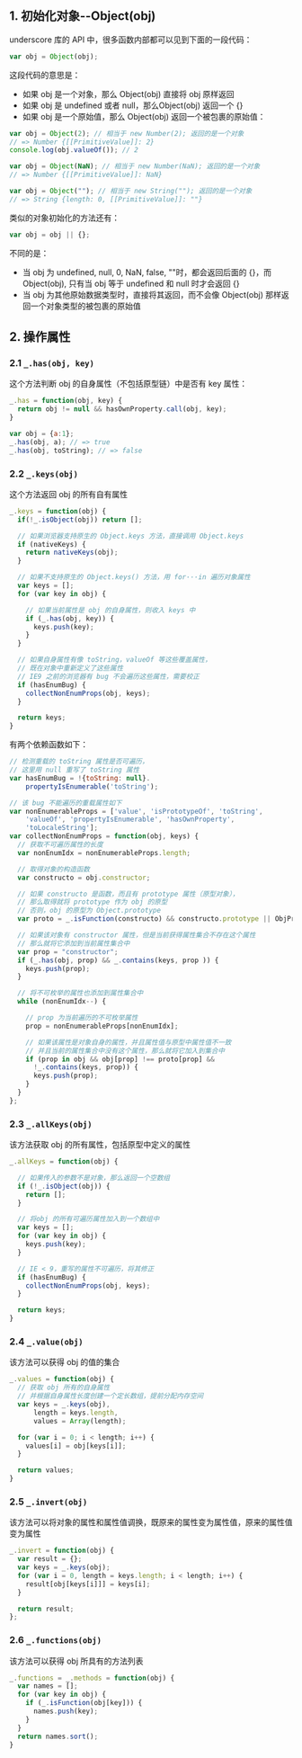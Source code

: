 ## 1. 初始化对象--Object(obj)
underscore 库的 API 中，很多函数内部都可以见到下面的一段代码：
```JavaScript
var obj = Object(obj);
```
这段代码的意思是：
- 如果 obj 是一个对象，那么 Object(obj) 直接将 obj 原样返回
- 如果 obj 是 undefined 或者 null，那么Object(obj) 返回一个 {}
- 如果 obj 是一个原始值，那么 Object(obj) 返回一个被包裹的原始值：

```JavaScript
var obj = Object(2); // 相当于 new Number(2); 返回的是一个对象
// => Number {[[PrimitiveValue]]: 2}  
console.log(obj.valueOf()); // 2

var obj = Object(NaN); // 相当于 new Number(NaN); 返回的是一个对象
// => Number {[[PrimitiveValue]]: NaN}  

var obj = Object(""); // 相当于 new String(""); 返回的是一个对象
// => String {length: 0, [[PrimitiveValue]]: ""}  
```

类似的对象初始化的方法还有：
```JavaScript
var obj = obj || {};
```
不同的是：
- 当 obj 为 undefined, null, 0, NaN, false, ""时，都会返回后面的 {}，而 Object(obj), 只有当 obj 等于 undefined 和 null 时才会返回 {}
- 当 obj 为其他原始数据类型时，直接将其返回，而不会像 Object(obj) 那样返回一个对象类型的被包裹的原始值

## 2. 操作属性
### 2.1 `_.has(obj, key)`
这个方法判断 obj 的自身属性（不包括原型链）中是否有 key 属性：

```JavaScript
_.has = function(obj, key) {
  return obj != null && hasOwnProperty.call(obj, key);
}

var obj = {a:1};
_.has(obj, a); // => true
_.has(obj, toString); // => false
```

### 2.2 `_.keys(obj)`
这个方法返回 obj 的所有自有属性

```JavaScript
_.keys = function(obj) {
  if(!_.isObject(obj)) return [];

  // 如果浏览器支持原生的 Object.keys 方法，直接调用 Object.keys
  if (nativeKeys) {
    return nativeKeys(obj);
  }

  // 如果不支持原生的 Object.keys() 方法，用 for···in 遍历对象属性
  var keys = [];
  for (var key in obj) {

    // 如果当前属性是 obj 的自身属性，则收入 keys 中
    if (_.has(obj, key)) {
      keys.push(key);
    }
  }

  // 如果自身属性有像 toString，valueOf 等这些覆盖属性，
  // 既在对象中重新定义了这些属性
  // IE9 之前的浏览器有 bug 不会遍历这些属性，需要校正
  if (hasEnumBug) {
    collectNonEnumProps(obj, keys);
  }

  return keys;
}
```

有两个依赖函数如下：
```JavaScript
// 检测重载的 toString 属性是否可遍历，
// 这里用 null 重写了 toString 属性
var hasEnumBug = !{toString: null}.
    propertyIsEnumerable('toString');

// 该 bug 不能遍历的重载属性如下
var nonEnumerableProps = ['value', 'isPrototypeOf', 'toString',
    'valueOf', 'propertyIsEnumerable', 'hasOwnProperty',
    'toLocaleString'];
var collectNonEnumProps = function(obj, keys) {
  // 获取不可遍历属性的长度
  var nonEnumIdx = nonEnumerableProps.length;

  // 取得对象的构造函数
  var constructo = obj.constructor;

  // 如果 constructo 是函数，而且有 prototype 属性（原型对象），
  // 那么取得就将 prototype 作为 obj 的原型
  // 否则，obj 的原型为 Object.prototype
  var proto = _.isFunction(constructo) && constructo.prototype || ObjProto;

  // 如果该对象有 constructor 属性，但是当前获得属性集合不存在这个属性
  // 那么就将它添加到当前属性集合中
  var prop = "constructor";  
  if (_.has(obj, prop) && _.contains(keys, prop )) {
    keys.push(prop);
  }

  // 将不可枚举的属性也添加到属性集合中
  while (nonEnumIdx--) {

    // prop 为当前遍历的不可枚举属性
    prop = nonEnumerableProps[nonEnumIdx];

    // 如果该属性是对象自身的属性，并且属性值与原型中属性值不一致
    // 并且当前的属性集合中没有这个属性，那么就将它加入到集合中
    if (prop in obj && obj[prop] !== proto[prop] &&
      !_.contains(keys, prop)) {
      keys.push(prop);      
    }
  }
};
```

### 2.3 `_.allKeys(obj)`
该方法获取 obj 的所有属性，包括原型中定义的属性
```JavaScript
_.allKeys = function(obj) {

  // 如果传入的参数不是对象，那么返回一个空数组
  if (!_.isObject(obj)) {
    return [];
  }

  // 将obj 的所有可遍历属性加入到一个数组中
  var keys = [];
  for (var key in obj) {
    keys.push(key);
  }

  // IE < 9，重写的属性不可遍历，将其修正
  if (hasEnumBug) {
    collectNonEnumProps(obj, keys);
  }

  return keys;
}
```

### 2.4 `_.value(obj)`
该方法可以获得 obj 的值的集合
```JavaScript
_.values = function(obj) {
  // 获取 obj 所有的自身属性
  // 并根据自身属性长度创建一个定长数组，提前分配内存空间
  var keys = _.keys(obj),
      length = keys.length,
      values = Array(length);

  for (var i = 0; i < length; i++) {
    values[i] = obj[keys[i]];
  }

  return values;
}
```

### 2.5 `_.invert(obj)`
该方法可以将对象的属性和属性值调换，既原来的属性变为属性值，原来的属性值变为属性
```JavaScript
_.invert = function(obj) {
  var result = {};
  var keys = _.keys(obj);
  for (var i = 0, length = keys.length; i < length; i++) {
    result[obj[keys[i]]] = keys[i];
  }

  return result;
};
```
### 2.6 `_.functions(obj)`
该方法可以获得 obj 所具有的方法列表
```JavaScript
_.functions = _.methods = function(obj) {
  var names = [];
  for (var key in obj) {
    if (_.isFunction(obj[key])) {
      names.push(key);
    }
  }
  return names.sort();
}
```
